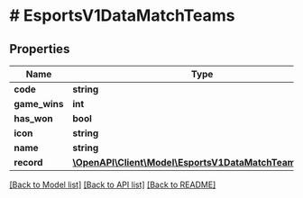 # # EsportsV1DataMatchTeams

## Properties

Name | Type | Description | Notes
------------ | ------------- | ------------- | -------------
**code** | **string** |  |
**game_wins** | **int** |  |
**has_won** | **bool** |  |
**icon** | **string** |  |
**name** | **string** |  |
**record** | [**\OpenAPI\Client\Model\EsportsV1DataMatchTeamsRecord**](EsportsV1DataMatchTeamsRecord.md) |  |

[[Back to Model list]](../../README.md#models) [[Back to API list]](../../README.md#endpoints) [[Back to README]](../../README.md)
